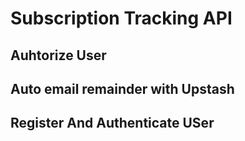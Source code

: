 # Subscription Tracking API

## Auhtorize User

## Auto email remainder with Upstash
## Register And Authenticate USer